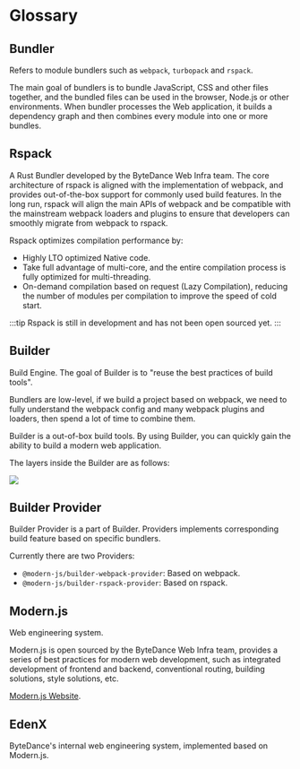 # Glossary

## Bundler

Refers to module bundlers such as `webpack`, `turbopack` and `rspack`.

The main goal of bundlers is to bundle JavaScript, CSS and other files together, and the bundled files can be used in the browser, Node.js or other environments. When bundler processes the Web application, it builds a dependency graph and then combines every module into one or more bundles.

## Rspack

A Rust Bundler developed by the ByteDance Web Infra team. The core architecture of rspack is aligned with the implementation of webpack, and provides out-of-the-box support for commonly used build features. In the long run, rspack will align the main APIs of webpack and be compatible with the mainstream webpack loaders and plugins to ensure that developers can smoothly migrate from webpack to rspack.

Rspack optimizes compilation performance by:

- Highly LTO optimized Native code.
- Take full advantage of multi-core, and the entire compilation process is fully optimized for multi-threading.
- On-demand compilation based on request (Lazy Compilation), reducing the number of modules per compilation to improve the speed of cold start.

:::tip
Rspack is still in development and has not been open sourced yet.
:::

## Builder

Build Engine. The goal of Builder is to "reuse the best practices of build tools".

Bundlers are low-level, if we build a project based on webpack, we need to fully understand the webpack config and many webpack plugins and loaders, then spend a lot of time to combine them.

Builder is a out-of-box build tools. By using Builder, you can quickly gain the ability to build a modern web application.

The layers inside the Builder are as follows:

![](https://lf3-static.bytednsdoc.com/obj/eden-cn/zq-uylkvT/ljhwZthlaukjlkulzlp/builder-struct-10092.png)

## Builder Provider

Builder Provider is a part of Builder. Providers implements corresponding build feature based on specific bundlers.

Currently there are two Providers:

- `@modern-js/builder-webpack-provider`: Based on webpack.
- `@modern-js/builder-rspack-provider`: Based on rspack.

## Modern.js

Web engineering system.

Modern.js is open sourced by the ByteDance Web Infra team, provides a series of best practices for modern web development, such as integrated development of frontend and backend, conventional routing, building solutions, style solutions, etc.

[Modern.js Website](https://modernjs.dev/).

## EdenX

ByteDance's internal web engineering system, implemented based on Modern.js.
